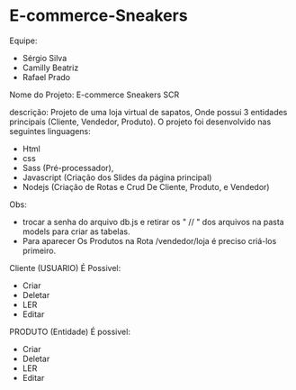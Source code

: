 # E-commerce-Sneakers


Equipe: 
- Sérgio Silva
- Camilly Beatriz
- Rafael Prado


Nome do Projeto: E-commerce Sneakers SCR

descrição: Projeto de uma loja virtual de sapatos, Onde possui 3 entidades principais (Cliente, Vendedor, Produto).
O projeto foi desenvolvido nas seguintes linguagens: 
- Html 
- css 
- Sass (Pré-processador), 
- Javascript (Criação dos Slides da página principal)
- Nodejs (Criação de Rotas e Crud De Cliente, Produto, e Vendedor)




Obs: 
- trocar a senha do arquivo db.js e retirar os " // " dos arquivos na pasta models para criar as tabelas.
- Para aparecer Os Produtos na Rota /vendedor/loja é preciso criá-los primeiro.


Cliente (USUARIO) É Possivel: 
- Criar
- Deletar
- LER 
 - Editar


PRODUTO (Entidade) É possivel: 
- Criar
- Deletar
- LER 
- Editar


